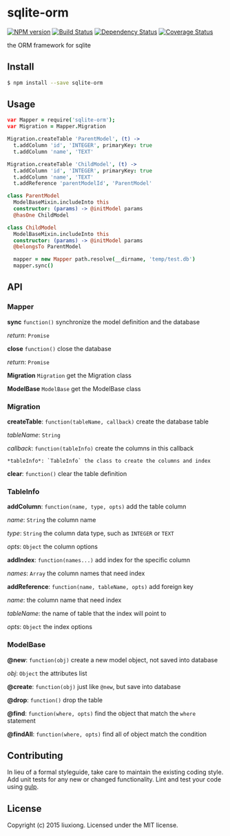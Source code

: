 # sqlite-orm
[![NPM version][npm-image]][npm-url] [![Build Status][travis-image]][travis-url] [![Dependency Status][daviddm-image]][daviddm-url] [![Coverage Status][coveralls-image]][coveralls-url]

the ORM framework for sqlite


## Install

```bash
$ npm install --save sqlite-orm
```


## Usage

```coffeescript
var Mapper = require('sqlite-orm');
var Migration = Mapper.Migration

Migration.createTable 'ParentModel', (t) ->
  t.addColumn 'id', 'INTEGER', primaryKey: true
  t.addColumn 'name', 'TEXT'

Migration.createTable 'ChildModel', (t) ->
  t.addColumn 'id', 'INTEGER', primaryKey: true
  t.addColumn 'name', 'TEXT'
  t.addReference 'parentModelId', 'ParentModel'

class ParentModel
  ModelBaseMixin.includeInto this
  constructor: (params) -> @initModel params
  @hasOne ChildModel

class ChildModel
  ModelBaseMixin.includeInto this
  constructor: (params) -> @initModel params
  @belongsTo ParentModel

  mapper = new Mapper path.resolve(__dirname, 'temp/test.db')
  mapper.sync()
```

## API

### Mapper

**sync** `function()` synchronize the model definition and the database

  *return*: `Promise`

**close** `function()` close the database

  *return*: `Promise`

**Migration** `Migration` get the Migration class

**ModelBase** `ModelBase` get the ModelBase class

### Migration

**createTable**: `function(tableName, callback)` create the database table

  *tableName*: `String`

  *callback*: `function(tableInfo)` create the columns in this callback

    *tableInfo*: `TableInfo` the class to create the columns and index

**clear**: `function()` clear the table definition

### TableInfo

**addColumn**: `function(name, type, opts)` add the table column

  *name*: `String` the column name

  *type*: `String` the column data type, such as `INTEGER` or `TEXT`

  *opts*: `Object` the column options

**addIndex**: `function(names...)` add index for the specific column

  *names*: `Array` the column names that need index

**addReference**: `function(name, tableName, opts)` add foreign key

  *name*: the column name that need index

  *tableName*: the name of table that the index will point to

  *opts*: `Object` the index options

### ModelBase

**@new**: `function(obj)` create a new model object, not saved into database

  *obj*: `Object` the attributes list

**@create**: `function(obj)` just like `@new`, but save into database

**@drop**: `function()` drop the table

**@find**: `function(where, opts)` find the object that match the `where` statement

**@findAll**: `function(where, opts)` find all of object match the condition

## Contributing

In lieu of a formal styleguide, take care to maintain the existing coding style. Add unit tests for any new or changed functionality. Lint and test your code using [gulp](http://gulpjs.com/).


## License

Copyright (c) 2015 liuxiong. Licensed under the MIT license.



[npm-url]: https://npmjs.org/package/sqlite-orm
[npm-image]: https://badge.fury.io/js/sqlite-orm.svg
[travis-url]: https://travis-ci.org/liuxiong332/sqlite-orm
[travis-image]: https://travis-ci.org/liuxiong332/sqlite-orm.svg?branch=master
[daviddm-url]: https://david-dm.org/liuxiong332/sqlite-orm
[daviddm-image]: https://david-dm.org/liuxiong332/sqlite-orm.svg?theme=shields.io
[coveralls-url]: https://coveralls.io/r/liuxiong332/sqlite-orm
[coveralls-image]: https://coveralls.io/repos/liuxiong332/sqlite-orm/badge.png
